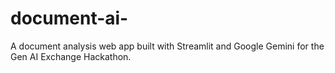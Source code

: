 # document-ai-
A document analysis web app built with Streamlit and Google Gemini for the Gen AI Exchange Hackathon.
